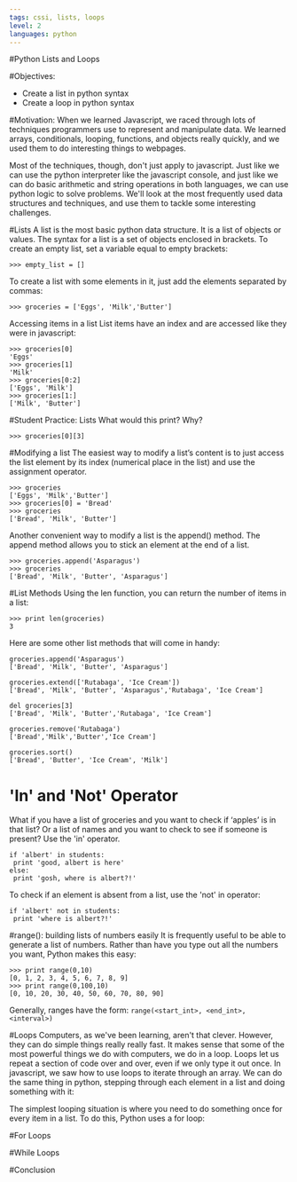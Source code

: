 ```yaml
---
tags: cssi, lists, loops
level: 2
languages: python
---
```

#Python Lists and Loops

#Objectives:
+ Create a list in python syntax
+ Create a loop in python syntax

#Motivation:
When we learned Javascript, we raced through lots of techniques programmers use to represent and manipulate data. We learned arrays, conditionals, looping, functions, and objects really quickly, and we used them to do interesting things to webpages.

Most of the techniques, though, don't just apply to javascript. Just like we can use the python interpreter like the javascript console, and just like we can do basic arithmetic and string operations in both languages, we can use python logic to solve problems. We'll look at the most frequently used data structures and techniques, and use them to tackle some interesting challenges.

#Lists
A list is the most basic python data structure. It is a list of objects or values. The syntax for a list is a set of objects enclosed in brackets. To create an empty list, set a variable equal to empty brackets:
```
>>> empty_list = []
```
To create a list with some elements in it, just add the elements separated by commas:
```
>>> groceries = ['Eggs', 'Milk','Butter']
```
Accessing items in a list
List items have an index and are accessed like they were in javascript:

```
>>> groceries[0]
'Eggs'
>>> groceries[1]
'Milk'
>>> groceries[0:2]
['Eggs', 'Milk']
>>> groceries[1:]
['Milk', 'Butter']
```
#Student Practice: Lists
What would this print? Why?
```
>>> groceries[0][3]
```
#Modifying a list
The easiest way to modify a list’s content is to just access the list element by its index (numerical place in the list) and use the assignment operator.
```
>>> groceries
['Eggs', 'Milk','Butter']
>>> groceries[0] = 'Bread'
>>> groceries
['Bread', 'Milk', 'Butter']
```
Another convenient way to modify a list is the append() method. The append method allows you to stick an element at the end of a list.
```
>>> groceries.append('Asparagus')
>>> groceries
['Bread', 'Milk', 'Butter', 'Asparagus']
```

#List Methods
Using the len function, you can return the number of items in a list:
```
>>> print len(groceries)
3
```
Here are some other list methods that will come in handy:
```
groceries.append('Asparagus')
['Bread', 'Milk', 'Butter', 'Asparagus']

groceries.extend(['Rutabaga', 'Ice Cream'])
['Bread', 'Milk', 'Butter', 'Asparagus','Rutabaga', 'Ice Cream']

del groceries[3]
['Bread', 'Milk', 'Butter','Rutabaga', 'Ice Cream']

groceries.remove('Rutabaga')
['Bread','Milk','Butter','Ice Cream']

groceries.sort()
['Bread', 'Butter', 'Ice Cream', 'Milk']
```

# 'In' and 'Not' Operator
What if you have a list of groceries and you want to check if ‘apples’ is in that list? Or a list of names and you want to check to see if someone is present? Use the 'in' operator.
```
if 'albert' in students:
 print 'good, albert is here'
else:
 print 'gosh, where is albert?!'
```
To check if an element is absent from a list, use the 'not' in operator:
```
if 'albert' not in students:
 print 'where is albert?!'
```

#range(): building lists of numbers easily
It is frequently useful to be able to generate a list of numbers. Rather than have you type out all the numbers you want, Python makes this easy:
```
>>> print range(0,10)
[0, 1, 2, 3, 4, 5, 6, 7, 8, 9]
>>> print range(0,100,10)
[0, 10, 20, 30, 40, 50, 60, 70, 80, 90]
```
Generally, ranges have the form:
`range(<start_int>, <end_int>, <interval>)`

#Loops
Computers, as we've been learning, aren't that clever. However, they can do simple things really really fast. It makes sense that some of the most powerful things we do with computers, we do in a loop. Loops let us repeat a section of code over and over, even if we only type it out once. In javascript, we saw how to use loops to iterate through an array. We can do the same thing in python, stepping through each element in a list and doing something with it:

The simplest looping situation is where you need to do something once for every item in a list. To do this, Python uses a for loop:

#For Loops

#While Loops

#Conclusion
